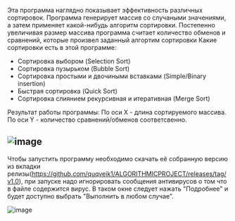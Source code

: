 Эта программа наглядно показывает эффективность различных сортировок.
Программа генерирует массив со случаными значениями, 
а затем применяет какой-нибудь алгоритм сортировки. 
Постепенно увеличивая размер массива программа считает количество обменов и сравнений, 
которые произвел заданный алгортим сортировки
Какие сортировки есть в этой программе:
- Сортировка выбором (Selection Sort)
- Cортировка пузырьком (Bubble Sort)
- Сортировка простыми и двочиными вставками (Simple/Binary insertion)
- Быстрая сортировка (Quick Sort)
- Сортировка слиянием рекурсивная и итеративная (Merge Sort)

Результат работы программы:
По оси X - длина сортируемого массива.
По оси Y - количество сравнений/обменов соответсвенно.

![image](https://user-images.githubusercontent.com/64206443/182865197-5ccfeaa1-01f8-4ea9-aa79-9471089e16df.png)
-----------------------------------------
Чтобы запустить программу необходимо скачать её собранную версию из вкладки релизы(https://github.com/quqveik1/ALGORITHMICPROJECT/releases/tag/v1.0),
при запуске надо игнорировать сообщения антивирусов о том что в файле содержится вирус.
В таком окне следует нажать "Подробнее" и будет доступно выбрать "Выполнить в любом случае".

![image](https://user-images.githubusercontent.com/64206443/182923283-fd1b8d6a-3b5a-4577-84be-2df09d006b6b.png)
